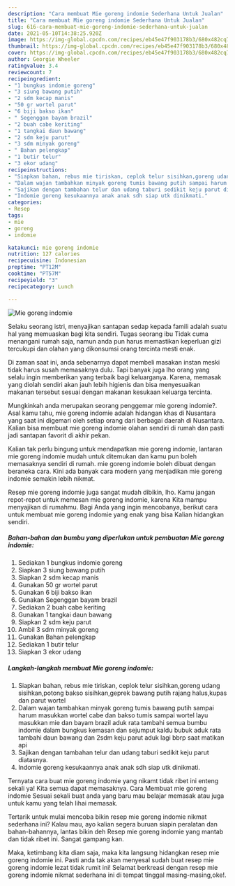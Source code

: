 ```yaml
---
description: "Cara membuat Mie goreng indomie Sederhana Untuk Jualan"
title: "Cara membuat Mie goreng indomie Sederhana Untuk Jualan"
slug: 616-cara-membuat-mie-goreng-indomie-sederhana-untuk-jualan
date: 2021-05-10T14:38:25.920Z
image: https://img-global.cpcdn.com/recipes/eb45e47f903178b3/680x482cq70/mie-goreng-indomie-foto-resep-utama.jpg
thumbnail: https://img-global.cpcdn.com/recipes/eb45e47f903178b3/680x482cq70/mie-goreng-indomie-foto-resep-utama.jpg
cover: https://img-global.cpcdn.com/recipes/eb45e47f903178b3/680x482cq70/mie-goreng-indomie-foto-resep-utama.jpg
author: Georgie Wheeler
ratingvalue: 3.4
reviewcount: 7
recipeingredient:
- "1 bungkus indomie goreng"
- "3 siung bawang putih"
- "2 sdm kecap manis"
- "50 gr wortel parut"
- "6 biji bakso ikan"
- " Segenggan bayam brazil"
- "2 buah cabe keriting"
- "1 tangkai daun bawang"
- "2 sdm keju parut"
- "3 sdm minyak goreng"
- " Bahan pelengkap"
- "1 butir telur"
- "3 ekor udang"
recipeinstructions:
- "Siapkan bahan, rebus mie tiriskan, ceplok telur sisihkan,goreng udang sisihkan,potong bakso sisihkan,geprek bawang putih rajang halus,kupas dan parut wortel"
- "Dalam wajan tambahkan minyak goreng tumis bawang putih sampai harum masukkan wortel cabe dan bakso tumis sampai wortel layu masukkan mie dan bayam brazil aduk rata tambahi semua bumbu indomie dalam bungkus kemasan dan sejumput kaldu bubuk aduk rata tambahi daun bawang dan 2sdm keju parut aduk lagi bbrp saat matikan api"
- "Sajikan dengan tambahan telur dan udang taburi sedikit keju parut diatasnya."
- "Indomie goreng kesukaannya anak anak sdh siap utk dinikmati."
categories:
- Resep
tags:
- mie
- goreng
- indomie

katakunci: mie goreng indomie 
nutrition: 127 calories
recipecuisine: Indonesian
preptime: "PT12M"
cooktime: "PT57M"
recipeyield: "3"
recipecategory: Lunch

---
```



![Mie goreng indomie](https://img-global.cpcdn.com/recipes/eb45e47f903178b3/680x482cq70/mie-goreng-indomie-foto-resep-utama.jpg)

Selaku seorang istri, menyajikan santapan sedap kepada famili adalah suatu hal yang memuaskan bagi kita sendiri. Tugas seorang ibu Tidak cuma menangani rumah saja, namun anda pun harus memastikan keperluan gizi tercukupi dan olahan yang dikonsumsi orang tercinta mesti enak.

Di zaman  saat ini, anda sebenarnya dapat membeli masakan instan meski tidak harus susah memasaknya dulu. Tapi banyak juga lho orang yang selalu ingin memberikan yang terbaik bagi keluarganya. Karena, memasak yang diolah sendiri akan jauh lebih higienis dan bisa menyesuaikan makanan tersebut sesuai dengan makanan kesukaan keluarga tercinta. 



Mungkinkah anda merupakan seorang penggemar mie goreng indomie?. Asal kamu tahu, mie goreng indomie adalah hidangan khas di Nusantara yang saat ini digemari oleh setiap orang dari berbagai daerah di Nusantara. Kalian bisa membuat mie goreng indomie olahan sendiri di rumah dan pasti jadi santapan favorit di akhir pekan.

Kalian tak perlu bingung untuk mendapatkan mie goreng indomie, lantaran mie goreng indomie mudah untuk ditemukan dan kamu pun boleh memasaknya sendiri di rumah. mie goreng indomie boleh dibuat dengan beraneka cara. Kini ada banyak cara modern yang menjadikan mie goreng indomie semakin lebih nikmat.

Resep mie goreng indomie juga sangat mudah dibikin, lho. Kamu jangan repot-repot untuk memesan mie goreng indomie, karena Kita mampu menyajikan di rumahmu. Bagi Anda yang ingin mencobanya, berikut cara untuk membuat mie goreng indomie yang enak yang bisa Kalian hidangkan sendiri.

<!--inarticleads1-->

##### Bahan-bahan dan bumbu yang diperlukan untuk pembuatan Mie goreng indomie:

1. Sediakan 1 bungkus indomie goreng
1. Siapkan 3 siung bawang putih
1. Siapkan 2 sdm kecap manis
1. Gunakan 50 gr wortel parut
1. Gunakan 6 biji bakso ikan
1. Gunakan  Segenggan bayam brazil
1. Sediakan 2 buah cabe keriting
1. Gunakan 1 tangkai daun bawang
1. Siapkan 2 sdm keju parut
1. Ambil 3 sdm minyak goreng
1. Gunakan  Bahan pelengkap
1. Sediakan 1 butir telur
1. Siapkan 3 ekor udang




<!--inarticleads2-->

##### Langkah-langkah membuat Mie goreng indomie:

1. Siapkan bahan, rebus mie tiriskan, ceplok telur sisihkan,goreng udang sisihkan,potong bakso sisihkan,geprek bawang putih rajang halus,kupas dan parut wortel
1. Dalam wajan tambahkan minyak goreng tumis bawang putih sampai harum masukkan wortel cabe dan bakso tumis sampai wortel layu masukkan mie dan bayam brazil aduk rata tambahi semua bumbu indomie dalam bungkus kemasan dan sejumput kaldu bubuk aduk rata tambahi daun bawang dan 2sdm keju parut aduk lagi bbrp saat matikan api
1. Sajikan dengan tambahan telur dan udang taburi sedikit keju parut diatasnya.
1. Indomie goreng kesukaannya anak anak sdh siap utk dinikmati.




Ternyata cara buat mie goreng indomie yang nikamt tidak ribet ini enteng sekali ya! Kita semua dapat memasaknya. Cara Membuat mie goreng indomie Sesuai sekali buat anda yang baru mau belajar memasak atau juga untuk kamu yang telah lihai memasak.

Tertarik untuk mulai mencoba bikin resep mie goreng indomie nikmat sederhana ini? Kalau mau, ayo kalian segera buruan siapin peralatan dan bahan-bahannya, lantas bikin deh Resep mie goreng indomie yang mantab dan tidak ribet ini. Sangat gampang kan. 

Maka, ketimbang kita diam saja, maka kita langsung hidangkan resep mie goreng indomie ini. Pasti anda tak akan menyesal sudah buat resep mie goreng indomie lezat tidak rumit ini! Selamat berkreasi dengan resep mie goreng indomie nikmat sederhana ini di tempat tinggal masing-masing,oke!.


